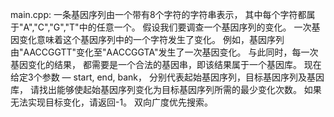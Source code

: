 main.cpp:
一条基因序列由一个带有8个字符的字符串表示，
其中每个字符都属于"A","C","G","T"中的任意一个。
假设我们要调查一个基因序列的变化。
一次基因变化意味着这个基因序列中的一个字符发生了变化。
例如，基因序列由"AACCGGTT"变化至"AACCGGTA"发生了一次基因变化。
与此同时，每一次基因变化的结果，
都需要是一个合法的基因串，即该结果属于一个基因库。
现在给定3个参数 — start, end, bank，
分别代表起始基因序列，目标基因序列及基因库，
请找出能够使起始基因序列变化为目标基因序列所需的最少变化次数。
如果无法实现目标变化，请返回-1。
双向广度优先搜索。
